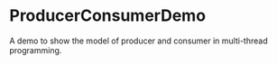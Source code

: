 # ProducerConsumerDemo
A demo to show the model of producer and consumer in multi-thread programming.
